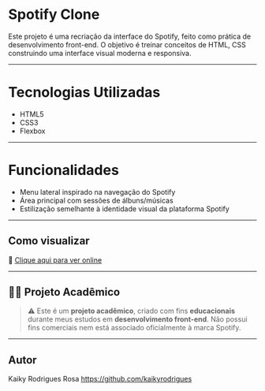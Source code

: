 # Spotify Clone

Este projeto é uma recriação da interface do Spotify, feito como prática de desenvolvimento front-end. O objetivo é treinar conceitos de HTML, CSS construindo uma interface visual moderna e responsiva.

---

# Tecnologias Utilizadas

- HTML5
- CSS3
- Flexbox

---

# Funcionalidades

- Menu lateral inspirado na navegação do Spotify
- Área principal com sessões de álbuns/músicas
- Estilização semelhante à identidade visual da plataforma Spotify

---

## Como visualizar


🔗 [Clique aqui para ver online](https://kaikyrodrigues.github.io/Spotify-Clone/)  

---


## 👨‍🎓 Projeto Acadêmico

> ⚠️ Este é um **projeto acadêmico**, criado com fins **educacionais** durante meus estudos em **desenvolvimento front-end**. Não possui fins comerciais nem está associado oficialmente à marca Spotify.

---

## Autor

Kaiky Rodrigues Rosa 
https://github.com/kaikyrodrigues



